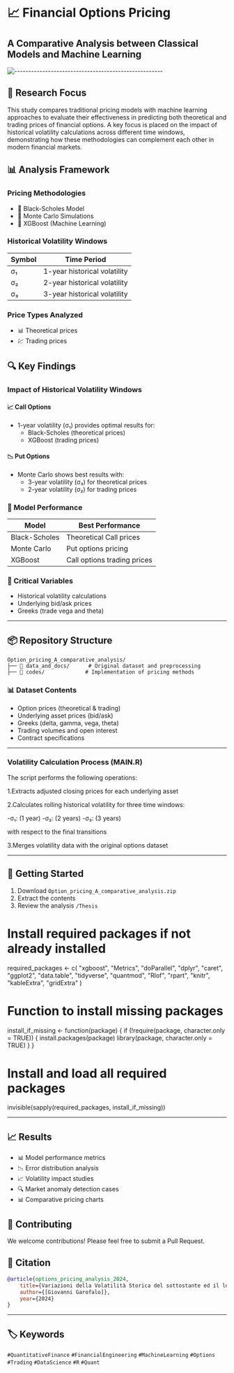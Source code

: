 # 📈 Financial Options Pricing
## A Comparative Analysis between Classical Models and Machine Learning

![-----------------------------------------------------](https://raw.githubusercontent.com/andreasbm/readme/master/assets/lines/rainbow.png)

## 🎯 Research Focus

This study compares traditional pricing models with machine learning approaches to evaluate their effectiveness in predicting both theoretical and trading prices of financial options. A key focus is placed on the impact of historical volatility calculations across different time windows, demonstrating how these methodologies can complement each other in modern financial markets.

## 📊 Analysis Framework

### Pricing Methodologies
- 🔹 Black-Scholes Model
- 🔹 Monte Carlo Simulations
- 🔹 XGBoost (Machine Learning)

### Historical Volatility Windows
| Symbol | Time Period |
|--------|-------------|
| σ₁ | 1-year historical volatility |
| σ₂ | 2-year historical volatility |
| σ₃ | 3-year historical volatility |

### Price Types Analyzed
- 📊 Theoretical prices
- 💹 Trading prices


## 🔍 Key Findings

### Impact of Historical Volatility Windows

#### 📈 Call Options
- 1-year volatility (σ₁) provides optimal results for:
  - Black-Scholes (theoretical prices)
  - XGBoost (trading prices)

#### 📉 Put Options
- Monte Carlo shows best results with:
  - 3-year volatility (σ₃) for theoretical prices
  - 2-year volatility (σ₂) for trading prices

### 🎯 Model Performance
| Model | Best Performance |
|-------|-----------------|
| Black-Scholes | Theoretical Call prices |
| Monte Carlo | Put options pricing |
| XGBoost | Call options trading prices |

### 🔑 Critical Variables
- Historical volatility calculations
- Underlying bid/ask prices
- Greeks (trade vega and theta)

---

## 📦 Repository Structure

```
Option_pricing_A_comparative_analysis/
├── 📂 data_and_docs/      # Original dataset and preprocessing
├── 📂 codes/             # Implementation of pricing methods

```

### 📊 Dataset Contents
- Option prices (theoretical & trading)
- Underlying asset prices (bid/ask)
- Greeks (delta, gamma, vega, theta)
- Trading volumes and open interest
- Contract specifications
---
### Volatility Calculation Process (MAIN.R)


The script performs the following operations:

1.Extracts adjusted closing prices for each underlying asset


2.Calculates rolling historical volatility for three time windows:

-σ₁: (1 year)
-σ₂: (2 years)
-σ₃: (3 years)

with respect to the final transitions


3.Merges volatility data with the original options dataset

---

## 🚀 Getting Started

1. Download `Option_pricing_A_comparative_analysis.zip`
2. Extract the contents
4. Review the analysis `/Thesis`

# Install required packages if not already installed
required_packages <- c(
  "xgboost",
  "Metrics",
  "doParallel",
  "dplyr",
  "caret",
  "ggplot2",
  "data.table",
  "tidyverse",
  "quantmod",
  "Rlof",
  "rpart",
  "knitr",
  "kableExtra",
  "gridExtra"
)

# Function to install missing packages
install_if_missing <- function(package) {
  if (!require(package, character.only = TRUE)) {
    install.packages(package)
    library(package, character.only = TRUE)
  }
}

# Install and load all required packages
invisible(sapply(required_packages, install_if_missing))

---
## 📈 Results 

- 📊 Model performance metrics
- 📉 Error distribution analysis
- 📈 Volatility impact studies
- 🔍 Market anomaly detection cases
- 📊 Comparative pricing charts

## 🤝 Contributing

We welcome contributions! Please feel free to submit a Pull Request.

## 📝 Citation

```bibtex
@article{options_pricing_analysis_2024,
    title={Variazioni della Volatilità Storica del sottostante ed il loro impatto sui modelli parametrici e non parametrici per il pricing delle opzioni: Un'Analisi Comparativa},
    author={[Giovanni Garofalo]},
    year={2024}
}
```

---
## 🏷️ Keywords

`#QuantitativeFinance` `#FinancialEngineering` `#MachineLearning` `#Options` `#Trading` `#DataScience` `#R` `#Quant`
